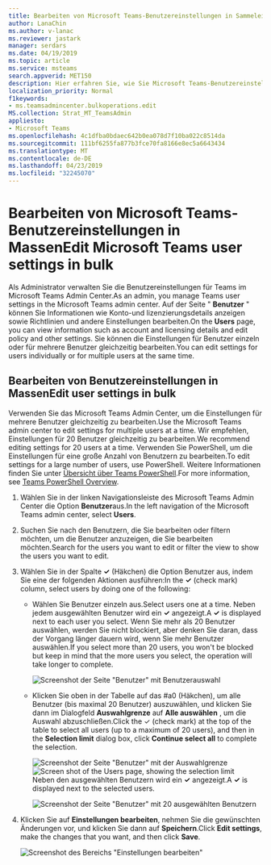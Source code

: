 ```yaml
---
title: Bearbeiten von Microsoft Teams-Benutzereinstellungen in Sammeleinheiten
author: LanaChin
ms.author: v-lanac
ms.reviewer: jastark
manager: serdars
ms.date: 04/19/2019
ms.topic: article
ms.service: msteams
search.appverid: MET150
description: Hier erfahren Sie, wie Sie Microsoft Teams-Benutzereinstellungen im Microsoft Teams Admin Center massenhaft verwalten.
localization_priority: Normal
f1keywords:
- ms.teamsadmincenter.bulkoperations.edit
MS.collection: Strat_MT_TeamsAdmin
appliesto:
- Microsoft Teams
ms.openlocfilehash: 4c1dfba0bdaec642b0ea078d7f10ba022c8514da
ms.sourcegitcommit: 111bf6255fa877b3fce70fa8166e8ec5a6643434
ms.translationtype: MT
ms.contentlocale: de-DE
ms.lasthandoff: 04/23/2019
ms.locfileid: "32245070"
---
```

# <a name="edit-microsoft-teams-user-settings-in-bulk"></a><span data-ttu-id="79c5b-103">Bearbeiten von Microsoft Teams-Benutzereinstellungen in Massen</span><span class="sxs-lookup"><span data-stu-id="79c5b-103">Edit Microsoft Teams user settings in bulk</span></span>

<span data-ttu-id="79c5b-104">Als Administrator verwalten Sie die Benutzereinstellungen für Teams im Microsoft Teams Admin Center.</span><span class="sxs-lookup"><span data-stu-id="79c5b-104">As an admin, you manage Teams user settings in the Microsoft Teams admin center.</span></span> <span data-ttu-id="79c5b-105">Auf der Seite " **Benutzer** " können Sie Informationen wie Konto-und lizenzierungsdetails anzeigen sowie Richtlinien und andere Einstellungen bearbeiten.</span><span class="sxs-lookup"><span data-stu-id="79c5b-105">On the **Users** page, you can view information such as account and licensing details and edit policy and other settings.</span></span> <span data-ttu-id="79c5b-106">Sie können die Einstellungen für Benutzer einzeln oder für mehrere Benutzer gleichzeitig bearbeiten.</span><span class="sxs-lookup"><span data-stu-id="79c5b-106">You can edit settings for users individually or for multiple users at the same time.</span></span>

## <a name="edit-user-settings-in-bulk"></a><span data-ttu-id="79c5b-107">Bearbeiten von Benutzereinstellungen in Massen</span><span class="sxs-lookup"><span data-stu-id="79c5b-107">Edit user settings in bulk</span></span>

<span data-ttu-id="79c5b-108">Verwenden Sie das Microsoft Teams Admin Center, um die Einstellungen für mehrere Benutzer gleichzeitig zu bearbeiten.</span><span class="sxs-lookup"><span data-stu-id="79c5b-108">Use the Microsoft Teams admin center to edit settings for multiple users at a time.</span></span> <span data-ttu-id="79c5b-109">Wir empfehlen, Einstellungen für 20 Benutzer gleichzeitig zu bearbeiten.</span><span class="sxs-lookup"><span data-stu-id="79c5b-109">We recommend editing settings for 20 users at a time.</span></span> <span data-ttu-id="79c5b-110">Verwenden Sie PowerShell, um die Einstellungen für eine große Anzahl von Benutzern zu bearbeiten.</span><span class="sxs-lookup"><span data-stu-id="79c5b-110">To edit settings for a large number of users, use PowerShell.</span></span> <span data-ttu-id="79c5b-111">Weitere Informationen finden Sie unter [Übersicht über Teams PowerShell](teams-powershell-overview.md).</span><span class="sxs-lookup"><span data-stu-id="79c5b-111">For more information, see [Teams PowerShell Overview](teams-powershell-overview.md).</span></span>

1. <span data-ttu-id="79c5b-112">Wählen Sie in der linken Navigationsleiste des Microsoft Teams Admin Center die Option **Benutzer**aus.</span><span class="sxs-lookup"><span data-stu-id="79c5b-112">In the left navigation of the Microsoft Teams admin center, select **Users**.</span></span>
2. <span data-ttu-id="79c5b-113">Suchen Sie nach den Benutzern, die Sie bearbeiten oder filtern möchten, um die Benutzer anzuzeigen, die Sie bearbeiten möchten.</span><span class="sxs-lookup"><span data-stu-id="79c5b-113">Search for the users you want to edit or filter the view to show the users you want to edit.</span></span>
3. <span data-ttu-id="79c5b-114">Wählen Sie in der Spalte **&#x2713;** (Häkchen) die Option Benutzer aus, indem Sie eine der folgenden Aktionen ausführen:</span><span class="sxs-lookup"><span data-stu-id="79c5b-114">In the **&#x2713;** (check mark) column, select users by doing one of the following:</span></span>
    - <span data-ttu-id="79c5b-115">Wählen Sie Benutzer einzeln aus.</span><span class="sxs-lookup"><span data-stu-id="79c5b-115">Select users one at a time.</span></span> <span data-ttu-id="79c5b-116">Neben jedem ausgewählten Benutzer wird ein **&#x2713;** angezeigt.</span><span class="sxs-lookup"><span data-stu-id="79c5b-116">A **&#x2713;** is displayed next to each user you select.</span></span> <span data-ttu-id="79c5b-117">Wenn Sie mehr als 20 Benutzer auswählen, werden Sie nicht blockiert, aber denken Sie daran, dass der Vorgang länger dauern wird, wenn Sie mehr Benutzer auswählen.</span><span class="sxs-lookup"><span data-stu-id="79c5b-117">If you select more than 20 users, you won't be blocked but keep in mind that the more users you select, the operation will take longer to complete.</span></span>

        ![Screenshot der Seite "Benutzer" mit Benutzerauswahl](media/bulk-edit-user-settings-select-users.png)

    - <span data-ttu-id="79c5b-119">Klicken Sie oben in der Tabelle auf das #a0 (Häkchen), um alle Benutzer (bis maximal 20 Benutzer) auszuwählen, und klicken Sie dann im Dialogfeld **Auswahlgrenze** auf **Alle auswählen** , um die Auswahl abzuschließen.</span><span class="sxs-lookup"><span data-stu-id="79c5b-119">Click the &#x2713; (check mark) at the top of the table to select all users (up to a maximum of 20 users), and then in the **Selection limit** dialog box, click **Continue select all** to complete the selection.</span></span>

        <span data-ttu-id="79c5b-120">![Screenshot der Seite "Benutzer" mit der Auswahlgrenze](media/bulk-edit-user-settings-select-all-limit.png)</span><span class="sxs-lookup"><span data-stu-id="79c5b-120">![Screen shot of the Users page, showing the selection limit](media/bulk-edit-user-settings-select-all-limit.png)</span></span> <br> <span data-ttu-id="79c5b-121">Neben den ausgewählten Benutzern wird ein **&#x2713;** angezeigt.</span><span class="sxs-lookup"><span data-stu-id="79c5b-121">A **&#x2713;** is displayed next to the selected users.</span></span>

        ![Screenshot der Seite "Benutzer" mit 20 ausgewählten Benutzern](media/bulk-edit-user-settings-select-all.png)
4. <span data-ttu-id="79c5b-123">Klicken Sie auf **Einstellungen bearbeiten**, nehmen Sie die gewünschten Änderungen vor, und klicken Sie dann auf **Speichern**.</span><span class="sxs-lookup"><span data-stu-id="79c5b-123">Click **Edit settings**, make the changes that you want, and then click **Save**.</span></span>

    ![Screenshot des Bereichs "Einstellungen bearbeiten"](media/bulk-edit-user-settings-edit-settings.png)
